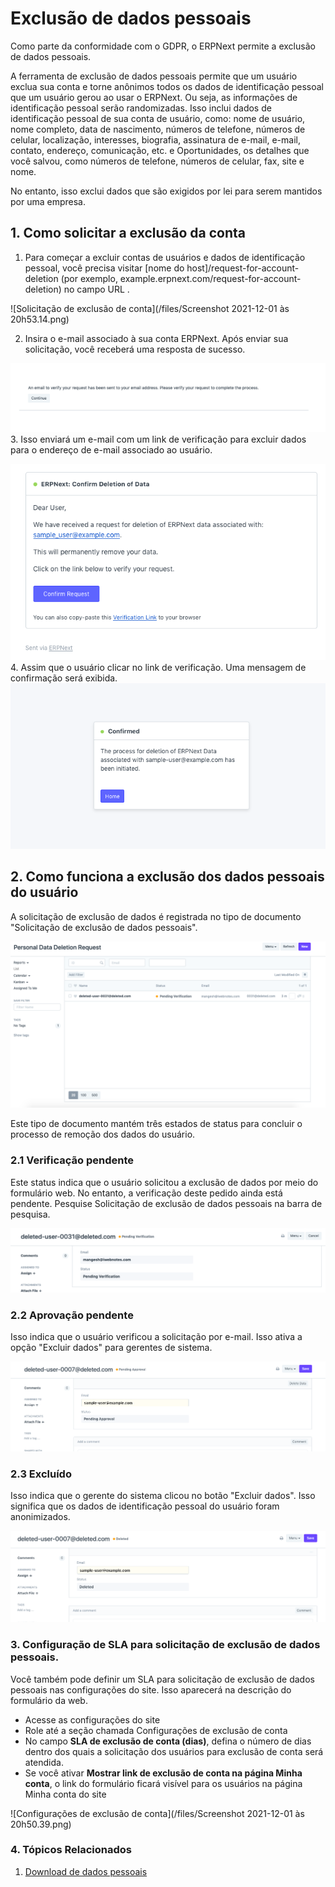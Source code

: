 # Exclusão de dados pessoais



Como parte da conformidade com o GDPR, o ERPNext permite a exclusão de dados pessoais.


A ferramenta de exclusão de dados pessoais permite que um usuário exclua sua conta e torne anônimos todos os dados de identificação pessoal que um usuário gerou ao usar o ERPNext. Ou seja, as informações de identificação pessoal serão randomizadas. Isso inclui dados de identificação pessoal de sua conta de usuário, como: nome de usuário, nome completo, data de nascimento, números de telefone, números de celular, localização, interesses, biografia, assinatura de e-mail, e-mail, contato, endereço, comunicação, etc. e Oportunidades, os detalhes que você salvou, como números de telefone, números de celular, fax, site e nome.


No entanto, isso exclui dados que são exigidos por lei para serem mantidos por uma empresa.


## 1. Como solicitar a exclusão da conta


1. Para começar a excluir contas de usuários e dados de identificação pessoal, você precisa visitar [nome do host]/request-for-account-deletion (por exemplo, example.erpnext.com/request-for-account-deletion) no campo URL .


![Solicitação de exclusão de conta](/files/Screenshot 2021-12-01 às 20h53.14.png)


2. Insira o e-mail associado à sua conta ERPNext. Após enviar sua solicitação, você receberá uma resposta de sucesso.


![Solicitação de exclusão bem-sucedida](/files/deletion-request-success.png)
3. Isso enviará um e-mail com um link de verificação para excluir dados para o endereço de e-mail associado ao usuário.


![E-mail de verificação](/files/verification-email.png)
4. Assim que o usuário clicar no link de verificação. Uma mensagem de confirmação será exibida.
![Verificação confirmada](/files/confirmed-verification.png)


## 2. Como funciona a exclusão dos dados pessoais do usuário


A solicitação de exclusão de dados é registrada no tipo de documento "Solicitação de exclusão de dados pessoais".


![Doctype de solicitação de download de dados pessoais](/files/personal-data-deletion-request-doctype.png)


Este tipo de documento mantém três estados de status para concluir o processo de remoção dos dados do usuário.


### 2.1 Verificação pendente


Este status indica que o usuário solicitou a exclusão de dados por meio do formulário web. No entanto, a verificação deste pedido ainda está pendente. Pesquise Solicitação de exclusão de dados pessoais na barra de pesquisa.


![Verificação pendente](/files/pending-verification.png)


### 2.2 Aprovação pendente


Isso indica que o usuário verificou a solicitação por e-mail. Isso ativa a opção "Excluir dados" para gerentes de sistema.


![Aprovação pendente](/files/pending-approval.png)


### 2.3 Excluído


Isso indica que o gerente do sistema clicou no botão "Excluir dados". Isso significa que os dados de identificação pessoal do usuário foram anonimizados.


![Usuário excluído](/files/deleted-user.png)


### 3. Configuração de SLA para solicitação de exclusão de dados pessoais.


Você também pode definir um SLA para solicitação de exclusão de dados pessoais nas configurações do site. Isso aparecerá na descrição do formulário da web.


* Acesse as configurações do site
* Role até a seção chamada Configurações de exclusão de conta
* No campo **SLA de exclusão de conta (dias)**, defina o número de dias dentro dos quais a solicitação dos usuários para exclusão de conta será atendida.
* Se você ativar **Mostrar link de exclusão de conta na página Minha conta**, o link do formulário ficará visível para os usuários na página Minha conta do site


![Configurações de exclusão de conta](/files/Screenshot 2021-12-01 às 20h50.39.png)


### 4. Tópicos Relacionados


1. [Download de dados pessoais](/docs/pt/setting-up/personal-data-download)



